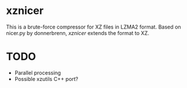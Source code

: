 # xznicer

This is a brute-force compressor for XZ files in LZMA2 format. Based on nicer.py by donnerbrenn, _xznicer_ extends the format to XZ.

# TODO

- Parallel processing
- Possible xzutils C++ port?
